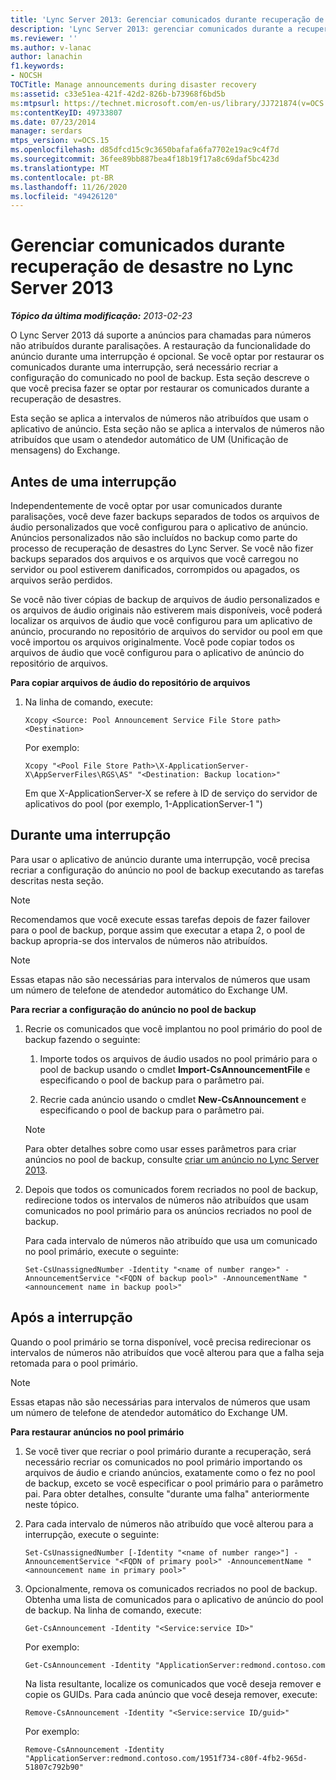 ```yaml
---
title: 'Lync Server 2013: Gerenciar comunicados durante recuperação de desastre'
description: 'Lync Server 2013: gerenciar comunicados durante a recuperação de desastres.'
ms.reviewer: ''
ms.author: v-lanac
author: lanachin
f1.keywords:
- NOCSH
TOCTitle: Manage announcements during disaster recovery
ms:assetid: c33e51ea-421f-42d2-826b-b73968f6bd5b
ms:mtpsurl: https://technet.microsoft.com/en-us/library/JJ721874(v=OCS.15)
ms:contentKeyID: 49733807
ms.date: 07/23/2014
manager: serdars
mtps_version: v=OCS.15
ms.openlocfilehash: d85dfcd15c9c3650bafafa6fa7702e19ac9c4f7d
ms.sourcegitcommit: 36fee89bb887bea4f18b19f17a8c69daf5bc423d
ms.translationtype: MT
ms.contentlocale: pt-BR
ms.lasthandoff: 11/26/2020
ms.locfileid: "49426120"
---
```

# <a name="manage-announcements-during-disaster-recovery-in-lync-server-2013"></a>Gerenciar comunicados durante recuperação de desastre no Lync Server 2013

<div data-xmlns="http://www.w3.org/1999/xhtml">

<div class="topic" data-xmlns="http://www.w3.org/1999/xhtml" data-msxsl="urn:schemas-microsoft-com:xslt" data-cs="https://msdn.microsoft.com/">

<div data-asp="https://msdn2.microsoft.com/asp">



</div>

<div id="mainSection">

<div id="mainBody">

<span> </span>

_**Tópico da última modificação:** 2013-02-23_

O Lync Server 2013 dá suporte a anúncios para chamadas para números não atribuídos durante paralisações. A restauração da funcionalidade do anúncio durante uma interrupção é opcional. Se você optar por restaurar os comunicados durante uma interrupção, será necessário recriar a configuração do comunicado no pool de backup. Esta seção descreve o que você precisa fazer se optar por restaurar os comunicados durante a recuperação de desastres.

Esta seção se aplica a intervalos de números não atribuídos que usam o aplicativo de anúncio. Esta seção não se aplica a intervalos de números não atribuídos que usam o atendedor automático de UM (Unificação de mensagens) do Exchange.

<div>

## <a name="before-an-outage"></a>Antes de uma interrupção

Independentemente de você optar por usar comunicados durante paralisações, você deve fazer backups separados de todos os arquivos de áudio personalizados que você configurou para o aplicativo de anúncio. Anúncios personalizados não são incluídos no backup como parte do processo de recuperação de desastres do Lync Server. Se você não fizer backups separados dos arquivos e os arquivos que você carregou no servidor ou pool estiverem danificados, corrompidos ou apagados, os arquivos serão perdidos.

Se você não tiver cópias de backup de arquivos de áudio personalizados e os arquivos de áudio originais não estiverem mais disponíveis, você poderá localizar os arquivos de áudio que você configurou para um aplicativo de anúncio, procurando no repositório de arquivos do servidor ou pool em que você importou os arquivos originalmente. Você pode copiar todos os arquivos de áudio que você configurou para o aplicativo de anúncio do repositório de arquivos.

**Para copiar arquivos de áudio do repositório de arquivos**

1.  Na linha de comando, execute:
    
        Xcopy <Source: Pool Announcement Service File Store path> <Destination>
    
    Por exemplo:
    
        Xcopy "<Pool File Store Path>\X-ApplicationServer-X\AppServerFiles\RGS\AS" "<Destination: Backup location>"
    
    Em que X-ApplicationServer-X se refere à ID de serviço do servidor de aplicativos do pool (por exemplo, 1-ApplicationServer-1 ")


</div>

<div>

## <a name="during-an-outage"></a>Durante uma interrupção

Para usar o aplicativo de anúncio durante uma interrupção, você precisa recriar a configuração do anúncio no pool de backup executando as tarefas descritas nesta seção.

<div>


> [!NOTE]  
> Recomendamos que você execute essas tarefas depois de fazer failover para o pool de backup, porque assim que executar a etapa 2, o pool de backup apropria-se dos intervalos de números não atribuídos.



</div>

<div>


> [!NOTE]  
> Essas etapas não são necessárias para intervalos de números que usam um número de telefone de atendedor automático do Exchange UM.



</div>

**Para recriar a configuração do anúncio no pool de backup**

1.  Recrie os comunicados que você implantou no pool primário do pool de backup fazendo o seguinte:
    
    1.  Importe todos os arquivos de áudio usados no pool primário para o pool de backup usando o cmdlet **Import-CsAnnouncementFile** e especificando o pool de backup para o parâmetro pai.
    
    2.  Recrie cada anúncio usando o cmdlet **New-CsAnnouncement** e especificando o pool de backup para o parâmetro pai.
    
    <div>
    

    > [!NOTE]  
    > Para obter detalhes sobre como usar esses parâmetros para criar anúncios no pool de backup, consulte <A href="lync-server-2013-create-an-announcement.md">criar um anúncio no Lync Server 2013</A>.

    
    </div>

2.  Depois que todos os comunicados forem recriados no pool de backup, redirecione todos os intervalos de números não atribuídos que usam comunicados no pool primário para os anúncios recriados no pool de backup.
    
    Para cada intervalo de números não atribuído que usa um comunicado no pool primário, execute o seguinte:
    
        Set-CsUnassignedNumber -Identity "<name of number range>" -AnnouncementService "<FQDN of backup pool>" -AnnouncementName "<announcement name in backup pool>"

</div>

<div>

## <a name="after-the-outage"></a>Após a interrupção

Quando o pool primário se torna disponível, você precisa redirecionar os intervalos de números não atribuídos que você alterou para que a falha seja retomada para o pool primário.

<div>


> [!NOTE]  
> Essas etapas não são necessárias para intervalos de números que usam um número de telefone de atendedor automático do Exchange UM.



</div>

**Para restaurar anúncios no pool primário**

1.  Se você tiver que recriar o pool primário durante a recuperação, será necessário recriar os comunicados no pool primário importando os arquivos de áudio e criando anúncios, exatamente como o fez no pool de backup, exceto se você especificar o pool primário para o parâmetro pai. Para obter detalhes, consulte "durante uma falha" anteriormente neste tópico.

2.  Para cada intervalo de números não atribuído que você alterou para a interrupção, execute o seguinte:
    
        Set-CsUnassignedNumber [-Identity "<name of number range>"] -AnnouncementService "<FQDN of primary pool>" -AnnouncementName "<announcement name in primary pool>"

3.  Opcionalmente, remova os comunicados recriados no pool de backup. Obtenha uma lista de comunicados para o aplicativo de anúncio do pool de backup. Na linha de comando, execute:
    
        Get-CsAnnouncement -Identity "<Service:service ID>"
    
    Por exemplo:
    
        Get-CsAnnouncement -Identity "ApplicationServer:redmond.contoso.com
    
    Na lista resultante, localize os comunicados que você deseja remover e copie os GUIDs. Para cada anúncio que você deseja remover, execute:
    
        Remove-CsAnnouncement -Identity "<Service:service ID/guid>"
    
    Por exemplo:
    
        Remove-CsAnnouncement -Identity "ApplicationServer:redmond.contoso.com/1951f734-c80f-4fb2-965d-51807c792b90"


</div>

</div>

<span> </span>

</div>

</div>

</div>

